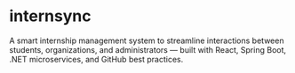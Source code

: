 # internsync
A smart internship management system to streamline interactions between students, organizations, and administrators — built with React, Spring Boot, .NET microservices, and GitHub best practices.
